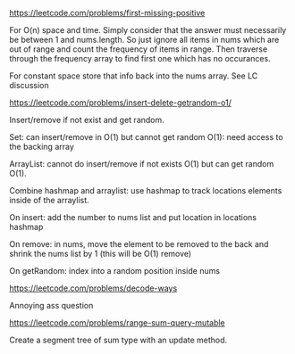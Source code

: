 https://leetcode.com/problems/first-missing-positive

For O(n) space and time. Simply consider that the answer must necessarily be between 1 and nums.length.
So just ignore all items in nums which are out of range and count the frequency of items in range.
Then traverse through the frequency array to find first one which has no occurances.

For constant space store that info back into the nums array. See LC discussion

https://leetcode.com/problems/insert-delete-getrandom-o1/

Insert/remove if not exist and get random.

Set: can insert/remove in O(1) but cannot get random O(1): need access to the backing array

ArrayList: cannot do insert/remove if not exists O(1) but can get random O(1).

Combine hashmap and arraylist: use hashmap to track locations elements inside of the arraylist.

On insert: add the number to nums list and put location in locations hashmap

On remove: in nums, move the element to be removed to the back and shrink the nums list by 1 (this will be O(1) remove)

On getRandom: index into a random position inside nums

https://leetcode.com/problems/decode-ways

Annoying ass question

https://leetcode.com/problems/range-sum-query-mutable

Create a segment tree of sum type with an update method.
